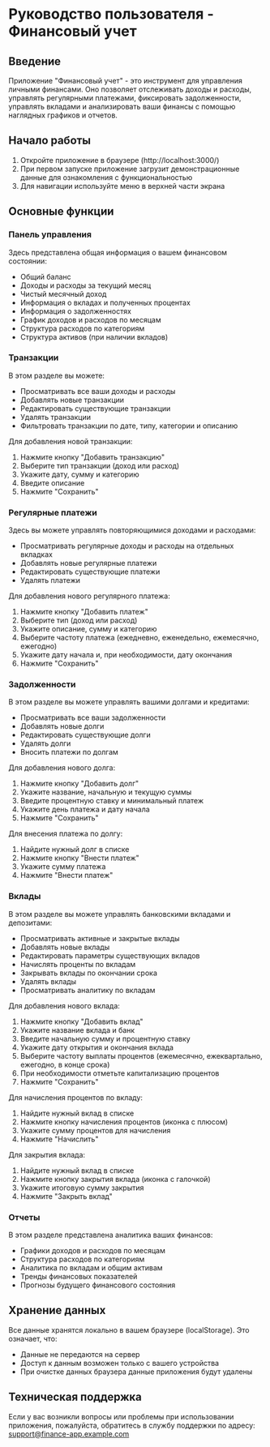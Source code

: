 # Руководство пользователя - Финансовый учет

## Введение

Приложение "Финансовый учет" - это инструмент для управления личными финансами. Оно позволяет отслеживать доходы и расходы, управлять регулярными платежами, фиксировать задолженности, управлять вкладами и анализировать ваши финансы с помощью наглядных графиков и отчетов.

## Начало работы

1. Откройте приложение в браузере (http://localhost:3000/)
2. При первом запуске приложение загрузит демонстрационные данные для ознакомления с функциональностью
3. Для навигации используйте меню в верхней части экрана

## Основные функции

### Панель управления

Здесь представлена общая информация о вашем финансовом состоянии:

- Общий баланс
- Доходы и расходы за текущий месяц
- Чистый месячный доход
- Информация о вкладах и полученных процентах
- Информация о задолженностях
- График доходов и расходов по месяцам
- Структура расходов по категориям
- Структура активов (при наличии вкладов)

### Транзакции

В этом разделе вы можете:

- Просматривать все ваши доходы и расходы
- Добавлять новые транзакции
- Редактировать существующие транзакции
- Удалять транзакции
- Фильтровать транзакции по дате, типу, категории и описанию

Для добавления новой транзакции:

1. Нажмите кнопку "Добавить транзакцию"
2. Выберите тип транзакции (доход или расход)
3. Укажите дату, сумму и категорию
4. Введите описание
5. Нажмите "Сохранить"

### Регулярные платежи

Здесь вы можете управлять повторяющимися доходами и расходами:

- Просматривать регулярные доходы и расходы на отдельных вкладках
- Добавлять новые регулярные платежи
- Редактировать существующие платежи
- Удалять платежи

Для добавления нового регулярного платежа:

1. Нажмите кнопку "Добавить платеж"
2. Выберите тип (доход или расход)
3. Укажите описание, сумму и категорию
4. Выберите частоту платежа (ежедневно, еженедельно, ежемесячно, ежегодно)
5. Укажите дату начала и, при необходимости, дату окончания
6. Нажмите "Сохранить"

### Задолженности

В этом разделе вы можете управлять вашими долгами и кредитами:

- Просматривать все ваши задолженности
- Добавлять новые долги
- Редактировать существующие долги
- Удалять долги
- Вносить платежи по долгам

Для добавления нового долга:

1. Нажмите кнопку "Добавить долг"
2. Укажите название, начальную и текущую суммы
3. Введите процентную ставку и минимальный платеж
4. Укажите день платежа и дату начала
5. Нажмите "Сохранить"

Для внесения платежа по долгу:

1. Найдите нужный долг в списке
2. Нажмите кнопку "Внести платеж"
3. Укажите сумму платежа
4. Нажмите "Внести платеж"

### Вклады

В этом разделе вы можете управлять банковскими вкладами и депозитами:

- Просматривать активные и закрытые вклады
- Добавлять новые вклады
- Редактировать параметры существующих вкладов
- Начислять проценты по вкладам
- Закрывать вклады по окончании срока
- Удалять вклады
- Просматривать аналитику по вкладам

Для добавления нового вклада:

1. Нажмите кнопку "Добавить вклад"
2. Укажите название вклада и банк
3. Введите начальную сумму и процентную ставку
4. Укажите дату открытия и окончания вклада
5. Выберите частоту выплаты процентов (ежемесячно, ежеквартально, ежегодно, в конце срока)
6. При необходимости отметьте капитализацию процентов
7. Нажмите "Сохранить"

Для начисления процентов по вкладу:

1. Найдите нужный вклад в списке
2. Нажмите кнопку начисления процентов (иконка с плюсом)
3. Укажите сумму процентов для начисления
4. Нажмите "Начислить"

Для закрытия вклада:

1. Найдите нужный вклад в списке
2. Нажмите кнопку закрытия вклада (иконка с галочкой)
3. Укажите итоговую сумму закрытия
4. Нажмите "Закрыть вклад"

### Отчеты

В этом разделе представлена аналитика ваших финансов:

- Графики доходов и расходов по месяцам
- Структура расходов по категориям
- Аналитика по вкладам и общим активам
- Тренды финансовых показателей
- Прогнозы будущего финансового состояния

## Хранение данных

Все данные хранятся локально в вашем браузере (localStorage). Это означает, что:

- Данные не передаются на сервер
- Доступ к данным возможен только с вашего устройства
- При очистке данных браузера данные приложения будут удалены

## Техническая поддержка

Если у вас возникли вопросы или проблемы при использовании приложения, пожалуйста, обратитесь в службу поддержки по адресу: support@finance-app.example.com
